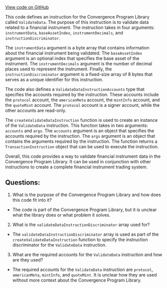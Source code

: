 [View code on GitHub](https://github.com/convergence-rfq/convergence-program-library/psyoptions-american-instrument/js/generated/instructions/validateData.ts)

This code defines an instruction for the Convergence Program Library called `ValidateData`. The purpose of this instruction is to validate data related to a financial instrument. The instruction takes in four arguments: `instrumentData`, `baseAssetIndex`, `instrumentDecimals`, and `instructionDiscriminator`. 

The `instrumentData` argument is a byte array that contains information about the financial instrument being validated. The `baseAssetIndex` argument is an optional index that specifies the base asset of the instrument. The `instrumentDecimals` argument is the number of decimal places used to represent the instrument. Finally, the `instructionDiscriminator` argument is a fixed-size array of 8 bytes that serves as a unique identifier for this instruction.

The code also defines a `ValidateDataInstructionAccounts` type that specifies the accounts required by the instruction. These accounts include the `protocol` account, the `americanMeta` account, the `mintInfo` account, and the `quoteMint` account. The `protocol` account is a signer account, while the other accounts are read-only.

The `createValidateDataInstruction` function is used to create an instance of the `ValidateData` instruction. This function takes in two arguments: `accounts` and `args`. The `accounts` argument is an object that specifies the accounts required by the instruction. The `args` argument is an object that contains the arguments required by the instruction. The function returns a `TransactionInstruction` object that can be used to execute the instruction.

Overall, this code provides a way to validate financial instrument data in the Convergence Program Library. It can be used in conjunction with other instructions to create a complete financial instrument trading system.
## Questions: 
 1. What is the purpose of the Convergence Program Library and how does this code fit into it?
- The code is part of the Convergence Program Library, but it is unclear what the library does or what problem it solves.

2. What is the `validateDataInstructionDiscriminator` array used for?
- The `validateDataInstructionDiscriminator` array is used as part of the `createValidateDataInstruction` function to specify the instruction discriminator for the `ValidateData` instruction.

3. What are the required accounts for the `ValidateData` instruction and how are they used?
- The required accounts for the `ValidateData` instruction are `protocol`, `americanMeta`, `mintInfo`, and `quoteMint`. It is unclear how they are used without more context about the Convergence Program Library.